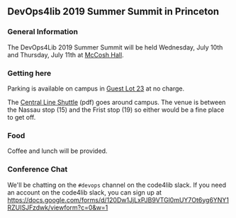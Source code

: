 ## DevOps4lib 2019 Summer Summit in Princeton

### General Information
The  DevOps4Lib 2019 Summer Summit will be held Wednesday, July 10th and Thursday, July 11th at [McCosh Hall](https://www.google.com/maps/place/McCosh+Hall,+Princeton,+NJ+08544/@40.348295,-74.6587818,17z/data=!3m1!4b1!4m5!3m4!1s0x89c3e6c3eec86f0b:0xddfa22d7d9056f32!8m2!3d40.348295!4d-74.6565931).

### Getting here
Parking is available on campus in [Guest Lot
23](https://www.google.com/maps/place/West+Visitor+Parking+Lot+23/@40.3436018,-74.6648427,16z/data=!4m8!1m2!3m1!2sWest+Visitor+Parking+Lot+23!3m4!1s0x0:0x3b967abaef3ec8b6!8m2!3d40.3405338!4d-74.6566916)
at no charge.

The [Central Line Shuttle](https://transportation.princeton.edu/sites/default/files/A-Central.pdf) (pdf) goes around campus. The venue is between the Nassau stop (15) and the Frist stop (19) so either would be a fine place to get off.

### Food
Coffee and lunch will be provided.

### Conference Chat
We'll be chatting on the `#devops` channel on the code4lib slack. If you need an account on the code4lib slack, you can sign up
at https://docs.google.com/forms/d/120Dw1JjLxPJB9VTGl0mUY7Ot6yg6YNY1RZUISJFzdwk/viewform?c=0&w=1
